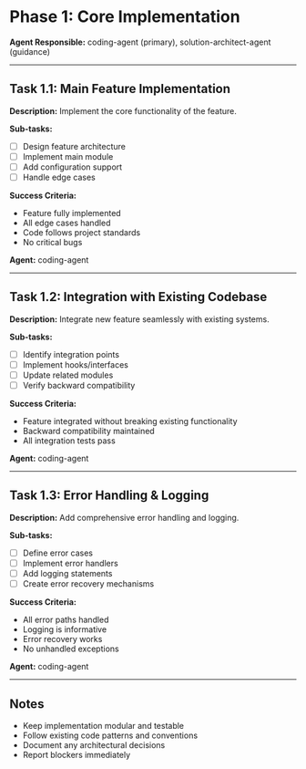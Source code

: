 # Phase 1: Core Implementation

**Agent Responsible:** coding-agent (primary), solution-architect-agent (guidance)

---

## Task 1.1: Main Feature Implementation

**Description:** Implement the core functionality of the feature.

**Sub-tasks:**
- [ ] Design feature architecture
- [ ] Implement main module
- [ ] Add configuration support
- [ ] Handle edge cases

**Success Criteria:**
- Feature fully implemented
- All edge cases handled
- Code follows project standards
- No critical bugs

**Agent:** coding-agent

---

## Task 1.2: Integration with Existing Codebase

**Description:** Integrate new feature seamlessly with existing systems.

**Sub-tasks:**
- [ ] Identify integration points
- [ ] Implement hooks/interfaces
- [ ] Update related modules
- [ ] Verify backward compatibility

**Success Criteria:**
- Feature integrated without breaking existing functionality
- Backward compatibility maintained
- All integration tests pass

**Agent:** coding-agent

---

## Task 1.3: Error Handling & Logging

**Description:** Add comprehensive error handling and logging.

**Sub-tasks:**
- [ ] Define error cases
- [ ] Implement error handlers
- [ ] Add logging statements
- [ ] Create error recovery mechanisms

**Success Criteria:**
- All error paths handled
- Logging is informative
- Error recovery works
- No unhandled exceptions

**Agent:** coding-agent

---

## Notes

- Keep implementation modular and testable
- Follow existing code patterns and conventions
- Document any architectural decisions
- Report blockers immediately
